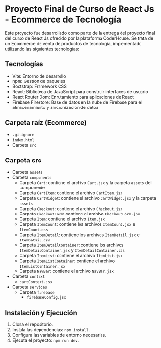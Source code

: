 # Proyecto Final de Curso de React Js - Ecommerce de Tecnología

Este proyecto fue desarrollado como parte de la entrega del proyecto final del curso de React Js ofrecido por la plataforma CoderHouse. Se trata de un Ecommerce de venta de productos de tecnología, implementado utilizando las siguientes tecnologías:

## Tecnologías

- Vite: Entorno de desarrollo
- npm: Gestión de paquetes
- Bootstrap: Framework CSS
- React: Biblioteca de JavaScript para construir interfaces de usuario
- React Router Dom: Enrutamiento para aplicaciones de React
- Firebase Firestore: Base de datos en la nube de Firebase para el almacenamiento y sincronización de datos

## Carpeta raíz (Ecommerce)

- `.gitignore`
- `index.html`
- Carpeta `src`

## Carpeta src

- Carpeta `assets`
- Carpeta `components`
  - Carpeta `Cart`: contiene el archivo `Cart.jsx` y la carpeta `assets` del componente
  - Carpeta `CartItem`: contiene el archivo `CartItem.jsx`
  - Carpeta `CartWidget`: contiene el archivo `CartWidget.jsx` y la carpeta `assets`
  - Carpeta `Checkout`: contiene el archivo `Checkout.jsx`
  - Carpeta `CheckoutForm`: contiene el archivo `CheckoutForm.jsx`
  - Carpeta `Item`: contiene el archivo `Item.jsx`
  - Carpeta `ItemCount`: contiene los archivos `ItemCount.jsx` e `ItemCount.css`
  - Carpeta `ItemDetail`: contiene los archivos `ItemDetail.jsx` e `ItemDetail.css`
  - Carpeta `ItemDetailContainer`: contiene los archivos `ItemDetailContainer.jsx` y `ItemDetailContainer.css`
  - Carpeta `ItemList`: contiene el archivo `ItemList.jsx`
  - Carpeta `ItemListContainer`: contiene el archivo `ItemListContainer.jsx`
  - Carpeta `NavBar`: contiene el archivo `NavBar.jsx`
- Carpeta `context`
  - `cartContext.jsx`
- Carpeta `services`
  - Carpeta `firebase`
    - `firebaseConfig.jsx`

## Instalación y Ejecución

1. Clona el repositorio.
2. Instala las dependencias: `npm install`.
3. Configura las variables de entorno necesarias.
4. Ejecuta el proyecto: `npm run dev`.